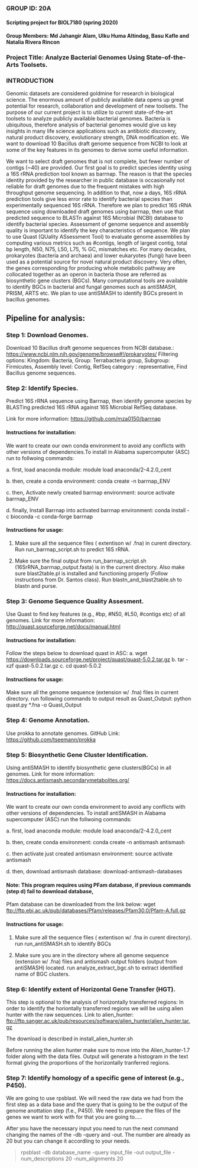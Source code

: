 ### GROUP ID: 20A
#### Scripting project for BIOL7180 (spring 2020)
#### Group Members: Md Jahangir Alam, Ulku Huma Altindag, Basu Kafle and Natalia Rivera Rincon
### Project Title: Analyze Bacterial Genomes Using State-of-the-Arts Toolsets.


### INTRODUCTION
Genomic datasets are considered goldmine for research in biological science. The enormous amount of publicly available data opens up great potential for research, collaboration and development of new toolsets. The purpose of our current project is to utilize to current state-of-the-art toolsets to analyze publicly available bacterial genomes. Bacteria is ubiquitous, therefore analysis of bacterial genomes would give us key insights in many life science applications such as antibiotic discovery, natural product discovery, evolutionary strength, DNA modification etc. We want to download 10 Bacillus draft genome sequence from NCBI to look at some of the key features in its genomes to derive some useful information.

We want to select draft genomes that is not complete, but fewer number of contigs (~40) are provided. Our first goal is to predict species identity using a 16S rRNA prediction tool known as barrnap. The reason is that the species identity provided by the researcher in public database is occasionally not reliable for draft genomes due to the frequent mistakes with high throughput genome sequencing. In addition to that, now a days, 16S rRNA prediction tools give less error rate to identify bacterial species than experimentally sequenced 16S rRNA. Therefore we plan to predict 16S rRNA sequence using downloaded draft genomes using barrnap, then use that predicted sequence to BLASTn against 16S Microbial (NCBI) database to identify bacterial species. Assessment of genome sequence and assembly quality is important to identify the key characteristics of sequence. We plan to use Quast (QUality ASsessment Tool) to evaluate genome assemblies by computing various metrics such as #contigs, length of largest contig, total bp length, N50, N75, L50, L75, % GC, mismatches etc. For many decades, prokaryotes (bacteria and archaea) and lower eukaryotes (fungi) have been used as a potential source for novel natural product discovery. Very often, the genes corresponding for producing whole metabolic pathway are collocated together as an operon in bacteria those are referred as biosynthetic gene clusters (BGCs). Many computational tools are available to identify BGCs in bacterial and fungal genomes such as antiSMASH, PRISM, ARTS etc. We plan to use antiSMASH to identify BGCs present in bacillus genomes.
 

 ## Pipeline for analysis:

### Step 1: Download Genomes.
Download 10 Bacillus draft genome sequences from NCBI database.: https://www.ncbi.nlm.nih.gov/genome/browse#!/prokaryotes/
Filtering options: Kingdom: Bacteria, Group: Terrabacteria group, Subgroup: Firmicutes, Assembly level: Contig, RefSeq category : representative, Find Bacillus genome sequences.

### Step 2: Identify Species.
Predict 16S rRNA sequence using Barrnap, then identify genome species by BLASTing predicted 16S rRNA against 16S Microbial RefSeq database.

Link for more information: https://github.com/mza0150/barrnap

#### Instructions for installation:
We want to create our own conda environment to avoid any conflicts with other versions of dependencies.To install in Alabama supercomputer (ASC) run to follwoing commands:

a. first, load anaconda module: 
module load anaconda/2-4.2.0_cent

b. then, create a conda environment: 
conda create -n barrnap_ENV

c. then, Activate newly created barrnap environment: 
source activate barrnap_ENV

d. finally, Install Barrnap into activated barrnap environment: 
conda install -c bioconda -c conda-forge barrnap

#### Instructions for usage: 
1. Make sure all the sequence files ( extentison w/ .fna) in curent directory.
Run run_barrnap_script.sh to predict 16S rRNA. 

2. Make sure the final output from run_barrnap_script.sh (16SrRNA_barrnap_output.fasta) is in the current directory. Also make sure blast2table.pl is installed and functioning properly (Follow instructions from Dr. Santos class).
Run blastn_and_blast2table.sh to blastn and purse.

### Step 3: Genome Sequence Quality Assesment.
Use Quast to find key features (e.g., #bp, #N50, #L50, #contigs etc) of all genomes.
Link for more information: http://quast.sourceforge.net/docs/manual.html

#### Instructions for installation:
Follow the steps below to download quast in ASC: 
a. wget https://downloads.sourceforge.net/project/quast/quast-5.0.2.tar.gz 
b. tar -xzf quast-5.0.2.tar.gz 
c. cd quast-5.0.2 

#### Instructions for usage:
Make sure all the genome sequence (extension w/ .fna) files in current directory.
run following commands to output result as Quast_Output:
python quast.py *.fna -o Quast_Output

### Step 4: Genome Annotation.
Use prokka to annotate genomes.
GitHub Link: https://github.com/tseemann/prokka

### Step 5: Biosynthetic Gene Cluster Identification.
Using antiSMASH to identify biosynthetic gene clusters(BGCs) in all genomes.
Link for more information: https://docs.antismash.secondarymetabolites.org/

#### Instructions for installation:
We want to create our own conda environment to avoid any conflicts with other versions of dependencies. To install antiSMASH in Alabama supercomputer (ASC) run the follwoing commands:

a. first, load anaconda module: 
module load anaconda/2-4.2.0_cent

b. then, create conda environment: 
conda create -n antismash antismash

c. then activate just created antismasn environment: 
source activate antismash

d. then, download antismash database: 
download-antismash-databases

#### Note: This program requires using PFam database, if previous commands (step d) fail to download database,
Pfam database can be downloaded from the link below: wget ftp://ftp.ebi.ac.uk/pub/databases/Pfam/releases/Pfam30.0/Pfam-A.full.gz

#### Instructions for usage:
1. Make sure all the sequence files ( extentison w/ .fna in curent directory).
run run_antiSMASH.sh to identify BGCs

2. Make sure you are in the directory where all genome sequence (extension w/ .fna) files and antismash output folders (output from antiSMASH) located.
run analyze_extract_bgc.sh to extract identified name of BGC clusters.

### Step 6: Identify extent of Horizontal Gene Transfer (HGT).

This step is optional to the analysis of horizontally transferred regions:
In order to identify the horiontally transferred regions we will be using alien hunter with the raw sequences. 
Link to alien_hunter: ftp://ftp.sanger.ac.uk/pub/resources/software/alien_hunter/alien_hunter.tar.gz

The download is described in install_alien_hunter.sh 

Before running the alien hunter make sure to move into the Alien_hunter-1.7 folder along with the data files. 
Output will generate a histogram in the text format giving the proportions of the horizontally tranferred regions. 


### Step 7: Identify homology of a specific gene of interest (e.g., P450).
We are going to use rpsblast. We will need the raw data we had from the first step as a data base and the query that is going to be the output of the genome anottation step (f.e., P450).
We need to prepare the files of the genes we want to work with for that you are going to.....


After you have the necessary input you need to run the next command changing the names of the -db -query and -out. The number are already as 20 but you can change it accordling to your needs.  

>rpsblast -db database_name -query input_file -out output_file -num_descriptions 20 -num_alignments 20
